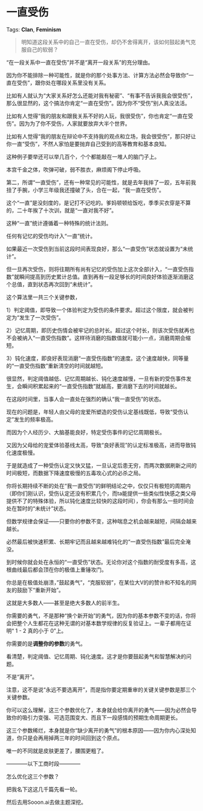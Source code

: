 # 一直受伤

Tags: **Clan**, **Feminism**

> 明知道这段关系中的自己一直在受伤，却仍不舍得离开，该如何鼓起勇气克服自己的软弱？



“在一段关系中一直在受伤”并不是“离开一段关系”的充分理由。

因为你不能排除一种可能性，就是你的那个处事方法、计算方法必然会导致你“一直在受伤”，跟你处在哪段关系里没有关系。

比如有人就认为“大家关系好怎么还能对我有秘密”、“有事不告诉我我会很受伤”，那么很显然的，这个搞法你肯定“一直在受伤”。因为你不“受伤”别人真没法活。

比如有人觉得“我的朋友和跟我关系不好的人玩，我很受伤”，你也肯定“一直在受伤”。因为为了你不受伤，人家就要放弃大半个世界。

比如有人觉得“我的朋友在辩论中不支持我的观点和立场，我会很受伤”，那只好让你一直“受伤”，不然人家怕是要抛弃自己受到的高等教育和基本良知。

这种例子要举还可以举几百个，个个都能敲在一堆人的脑门子上。

本宫千金之体，吹弹可破，弱不胜衣，麻烦阁下停止呼吸。

  


第二，所谓“一直受伤”，还有一种常见的可能性，就是去年我摔了一跤，五年前我扭了手腕，小学三年级我还撞破了头，合在一起，“我一直在受伤”。

这个“一直”是没刻度的，是记打不记吃的。爹妈顿顿给饭吃，季季买衣穿是不算的，二十年挨了十次训，就是“一直对我不好”。

这种“一直”统计遵循着一种特殊的统计法则。

任何有记忆的受伤均计入“一直”统计。

如果最近一次受伤到当前这段时间表现良好，那么“一直受伤”状态就设置为“未统计”。

但一旦再次受伤，则将往期所有尚有记忆的受伤加上这次全部计入，“一直受伤指数”就瞬间提高到历史累计总值。直到再有一段足够长的时间良好体验逐渐消磨这个总值，直到状态再次回到“未统计”。

这个算法里一共三个关键参数，

1）判定阈值，即导致一个体验判定为受伤的条件要求。超过这个限度，就会被判定为“发生了一次受伤”。

2）记忆周期，即历史伤情会被牢记的总时长。超过这个时长，则该次受伤就再也不会被纳入“一直受伤指数”。这样待消磨的指数值就可能小一点，消磨周期会缩短。

3）钝化速度，即良好表现消磨“一直受伤指数”的速度。这个速度越快，同等量的“一直受伤指数”重新清空的时间就越短。

很显然，判定阈值越低、记忆周期越长、钝化速度越慢，一旦有新的受伤事件发生，会瞬间积累起来的“一直受伤指数”就越高，要消磨下去的时间就越长。

在这段时间里，当事人会一直处在强烈的确认“我一直受伤”的状态。

现在的问题是，年轻人由父母的宠爱所塑造的受伤认定基线既低，导致“受伤认定”发生的频率极高。

而因为个人经历少、大脑基能良好，特定受伤事件的记忆周期极长。

又因为父母给的宠爱体验基线太高，导致“良好表现”的认定标准极高，进而导致钝化速度极慢。

于是就造成了一种受伤认定又快又猛，一旦认定后患无穷，而两次数据刷新之间的时间极短，而数据下降速度极慢的五毒攻心式的必杀之局。

你将长期持续不断的处在“我一直受伤”的鲜明结论之中，仅仅只有极短的周期内（即你们刚认识，受伤认定还没有积累几个，而ta能提供一些类似性快感之类父母提供不了的特殊体验，所以钝化速度比较快的这段时间），你会有那么一些时间会处在暂时的“未统计”状态。

但数学规律会保证——只要你的参数不变，这种喘息之机会越来越短，间隔会越来越长。

必然最后被快速积累、长期牢记而且越来越难钝化的“一直受伤指数”最后完全淹没。

到时候你就会处在永恒的“一直受伤”状态。无论你对这个指数的耐受度有多高，这根曲线最后都会顶在你的极值上重锤攻门。

你总是在极值处崩溃，”鼓起勇气”，“克服软弱”，在某位大V的的赞许和不知名的网友的鼓励下“重新开始”。

这就是大多数人——甚至是绝大多数人的前半生。

  


你需要的勇气，不是那种“换个新开始”的勇气，因为你的基本参数不变的话，你将会把整个人生都花在这种无谓的对基本数学规律的反复验证上。一辈子都用在证明“ 1 - 2 真的小于 0”上。

你需要的是**调整你的参数**的勇气。

看清楚，判定阈值、记忆周期、钝化速度。这才是你要鼓起勇气和智慧解决的问题。

不是“离开”。

注意，这不是说“永远不要选离开”，而是指你要定期重审的关键关键参数是那三个关键参数。

你可以这么理解，这三个参数优化了，本身就会给你离开的勇气——因为必然会导致你的吸引力变强、可选范围变大、而且下一段感情的预期生命周期更长。

这三个参数稀烂，本身就是你“缺少离开的勇气”的根本原因——因为你内心深处知道，你只是会再用掉两三年的时间回到这个原点。

唯一的不同就是皮肤更差了，腰围更粗了。

  


————以下工商时段————

怎么优化这三个参数？

把我名下这这几千篇先看一轮。

然后去用Sooon.ai去做主题深挖。




